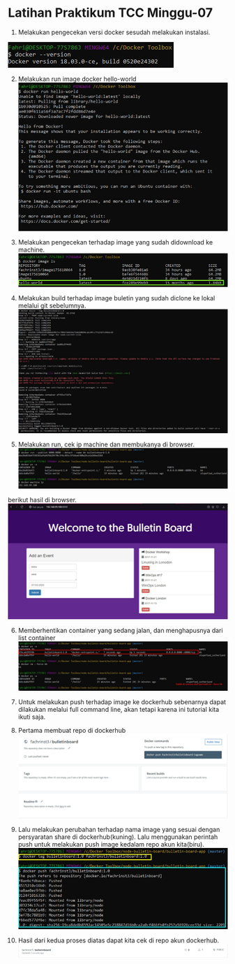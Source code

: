<h1>Latihan Praktikum TCC Minggu-07 </h1>

1. Melakukan pengecekan versi docker sesudah melakukan instalasi.

![docver](dockver.jpg)

2. Melakukan run image docker hello-world
![docver](runcont.jpg)

3. Melakukan pengecekan terhadap image yang sudah didownload ke machine.
![docver](downimg.jpg)

4. Melakukan build terhadap image buletin yang sudah diclone ke lokal melalui git sebelumnya. 
![docver](builimg.jpg)

5. Melakukan run, cek ip machine dan membukanya di browser.
![docver](runribet.jpg)

berikut hasil di browser.
![docver](localhost.jpg)

6. Memberhentikan container yang sedang jalan, dan menghapusnya dari list container
![docver](remove.jpg)

7. Untuk melakukan push terhadap image ke dockerhub sebenarnya dapat dilakukan melalui full command line, akan tetapi karena ini tutorial kita ikuti saja.

8. Pertama membuat repo di dockerhub
![docver](buatrepo.jpg)

9. Lalu melakukan perubahan terhadap nama image yang sesuai dengan persyaratan share di dockerhub(kuning). Lalu menggunakan perintah push untuk melakukan push image kedalam repo akun kita(biru).
![docver](push.jpg)

10. Hasil dari kedua proses diatas dapat kita cek di repo akun dockerhub. 
![docver](hasilrepo.jpg)





